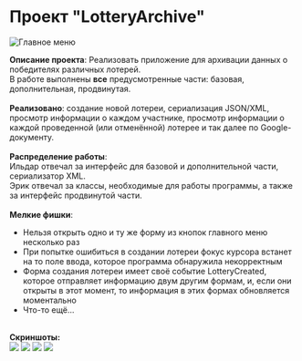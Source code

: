 # Проект "LotteryArchive"

![Главное меню](https://i.imgur.com/Symkri4.png)

**Описание проекта**: Реализовать приложение для архивации данных о победителях различных лотерей.
</br>
В работе выполнены **все** предусмотренные части: базовая, дополнительная, продвинутая.</br></br>
**Реализовано**: создание новой лотереи, сериализация JSON/XML, просмотр информации о каждом участнике, просмотр информации о каждой проведенной (или отменённой) лотерее и так далее по Google-документу.
</br></br>
**Распределение работы**:</br>
Ильдар отвечал за интерфейс для базовой и дополнительной части, сериализатор XML.
</br>
Эрик отвечал за классы, необходимые для работы программы, а также за интерфейс продвинутой части.</br></br>
**Мелкие фишки**:
* Нельзя открыть одно и ту же форму из кнопок главного меню несколько раз
* При попытке ошибиться в создании лотереи фокус курсора встанет на то поле ввода, которое программа обнаружила некорректным
* Форма создания лотереи имеет своё событие LotteryCreated, которое отправляет информацию двум другим формам, и, если они открыты в этот момент, то информация в этих формах обновляется моментально
* Что-то ещё...</br></br>

**Скриншоты:**</br>
![](https://i.imgur.com/yBtf8PT.png)
![](https://i.imgur.com/uyPteGX.png)
![](https://i.imgur.com/boepHc2.png)
![](https://i.imgur.com/3tweYO2.png)

